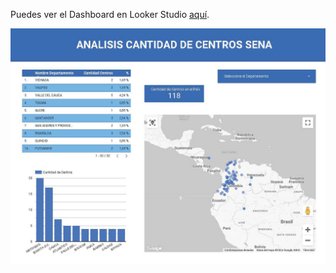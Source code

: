 

Puedes ver el Dashboard en Looker Studio [aquí](https://lookerstudio.google.com/s/o410j744TfU).

![Texto alternativo](Informe_Centros_Formacion_Sena.jpg)
